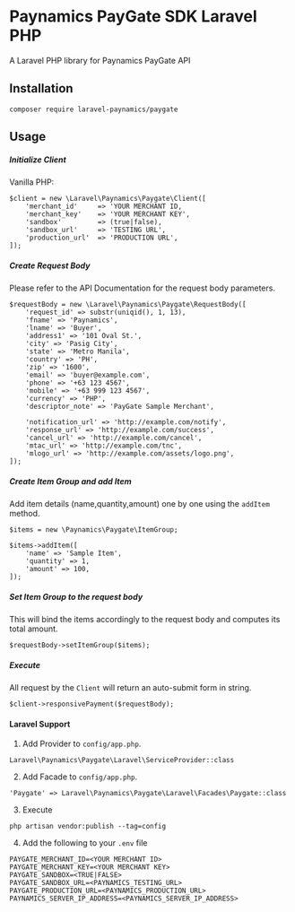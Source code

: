 # Paynamics PayGate SDK Laravel PHP
A Laravel PHP library for Paynamics PayGate API

## Installation
```
composer require laravel-paynamics/paygate
```

## Usage

##### Initialize Client
Vanilla PHP:
```
$client = new \Laravel\Paynamics\Paygate\Client([
    'merchant_id'     => 'YOUR MERCHANT ID,
    'merchant_key'    => 'YOUR MERCHANT KEY',
    'sandbox'         => (true|false),
    'sandbox_url'     => 'TESTING URL',
    'production_url'  => 'PRODUCTION URL',
]);
```

##### Create Request Body 
Please refer to the API Documentation for the request body parameters.
```
$requestBody = new \Laravel\Paynamics\Paygate\RequestBody([
    'request_id' => substr(uniqid(), 1, 13),
    'fname' => 'Paynamics',
    'lname' => 'Buyer',
    'address1' => '101 Oval St.',
    'city' => 'Pasig City',
    'state' => 'Metro Manila',
    'country' => 'PH',
    'zip' => '1600',
    'email' => 'buyer@example.com',
    'phone' => '+63 123 4567',
    'mobile' => '+63 999 123 4567',
    'currency' => 'PHP',
    'descriptor_note' => 'PayGate Sample Merchant',

    'notification_url' => 'http://example.com/notify',
    'response_url' => 'http://example.com/success',
    'cancel_url' => 'http://example.com/cancel',
    'mtac_url' => 'http://example.com/tnc',
    'mlogo_url' => 'http://example.com/assets/logo.png',
]);
```

##### Create Item Group and add Item
Add item details (name,quantity,amount) one by one using the `addItem` method.
```
$items = new \Paynamics\Paygate\ItemGroup;

$items->addItem([
    'name' => 'Sample Item',
    'quantity' => 1,
    'amount' => 100,
]);
```
##### Set Item Group to the request body
This will bind the items accordingly to the request body and computes its total amount.
```
$requestBody->setItemGroup($items);
```

##### Execute
All request by the `Client` will return an auto-submit form in string.
```
$client->responsivePayment($requestBody);
```

#### Laravel Support
1. Add Provider to `config/app.php`.
```
Laravel\Paynamics\Paygate\Laravel\ServiceProvider::class
```

2. Add Facade to `config/app.php`.
```
'Paygate' => Laravel\Paynamics\Paygate\Laravel\Facades\Paygate::class
```

3. Execute 
```
php artisan vendor:publish --tag=config
```

4. Add the following to your `.env` file
```
PAYGATE_MERCHANT_ID=<YOUR MERCHANT ID>
PAYGATE_MERCHANT_KEY=<YOUR MERCHANT KEY>
PAYGATE_SANDBOX=<TRUE|FALSE>
PAYGATE_SANDBOX_URL=<PAYNAMICS_TESTING_URL>
PAYGATE_PRODUCTION_URL=<PAYNAMICS_PRODUCTION_URL>
PAYNAMICS_SERVER_IP_ADDRESS=<PAYNAMICS_SERVER_IP_ADDRESS>
```